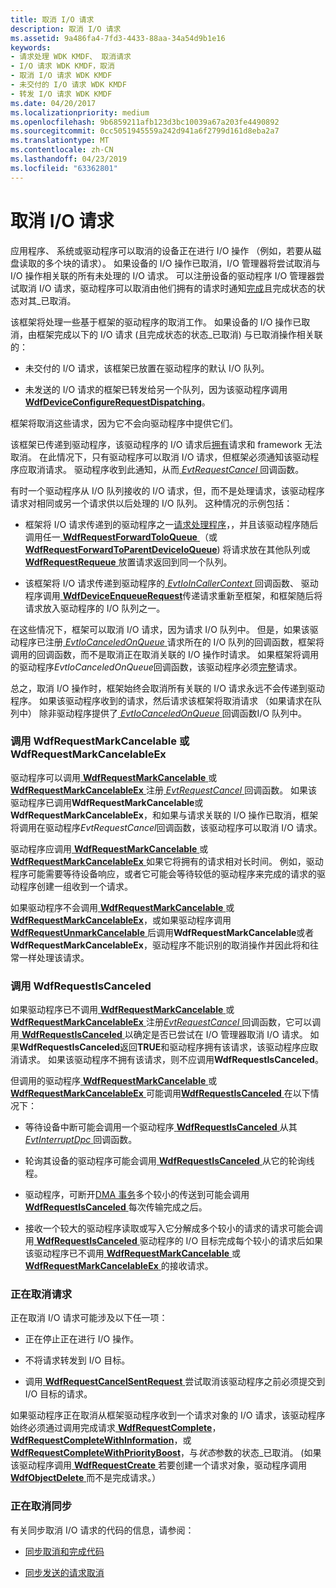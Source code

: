 ```yaml
---
title: 取消 I/O 请求
description: 取消 I/O 请求
ms.assetid: 9a486fa4-7fd3-4433-88aa-34a54d9b1e16
keywords:
- 请求处理 WDK KMDF、 取消请求
- I/O 请求 WDK KMDF，取消
- 取消 I/O 请求 WDK KMDF
- 未交付的 I/O 请求 WDK KMDF
- 转发 I/O 请求 WDK KMDF
ms.date: 04/20/2017
ms.localizationpriority: medium
ms.openlocfilehash: 9b6859211afb123d3bc10039a67a203fe4490892
ms.sourcegitcommit: 0cc5051945559a242d941a6f2799d161d8eba2a7
ms.translationtype: MT
ms.contentlocale: zh-CN
ms.lasthandoff: 04/23/2019
ms.locfileid: "63362801"
---
```

# <a name="canceling-io-requests"></a>取消 I/O 请求





应用程序、 系统或驱动程序可以取消的设备正在进行 I/O 操作 （例如，若要从磁盘读取的多个块的请求）。 如果设备的 I/O 操作已取消，I/O 管理器将尝试取消与 I/O 操作相关联的所有未处理的 I/O 请求。 可以注册设备的驱动程序 I/O 管理器尝试取消 I/O 请求，驱动程序可以取消由他们拥有的请求时通知[完成](completing-i-o-requests.md)且完成状态的状态对其\_已取消。

该框架将处理一些基于框架的驱动程序的取消工作。 如果设备的 I/O 操作已取消，由框架完成以下的 I/O 请求 (且完成状态的状态\_已取消) 与已取消操作相关联的：

-   未交付的 I/O 请求，该框架已放置在驱动程序的默认 I/O 队列。

-   未发送的 I/O 请求的框架已转发给另一个队列，因为该驱动程序调用[ **WdfDeviceConfigureRequestDispatching**](https://msdn.microsoft.com/library/windows/hardware/ff545920)。

框架将取消这些请求，因为它不会向驱动程序中提供它们。

该框架已传递到驱动程序，该驱动程序的 I/O 请求后[拥有](request-ownership.md)请求和 framework 无法取消。 在此情况下，只有驱动程序可以取消 I/O 请求，但框架必须通知该驱动程序应取消请求。 驱动程序收到此通知，从而[ *EvtRequestCancel* ](https://msdn.microsoft.com/library/windows/hardware/ff541817)回调函数。

有时一个驱动程序从 I/O 队列接收的 I/O 请求，但，而不是处理请求，该驱动程序请求对相同或另一个请求供以后处理的 I/O 队列。 这种情况的示例包括：

-   框架将 I/O 请求传递到的驱动程序之一[请求处理程序](request-handlers.md)，，并且该驱动程序随后调用任一[ **WdfRequestForwardToIoQueue** ](https://msdn.microsoft.com/library/windows/hardware/ff549958) （或[**WdfRequestForwardToParentDeviceIoQueue**](https://msdn.microsoft.com/library/windows/hardware/ff549959)) 将请求放在其他队列或[ **WdfRequestRequeue** ](https://msdn.microsoft.com/library/windows/hardware/ff550012)放置请求返回到同一个队列。

-   该框架将 I/O 请求传递到驱动程序的[ *EvtIoInCallerContext* ](https://msdn.microsoft.com/library/windows/hardware/ff541764)回调函数、 驱动程序调用[ **WdfDeviceEnqueueRequest**](https://msdn.microsoft.com/library/windows/hardware/ff545945)传递请求重新至框架，和框架随后将请求放入驱动程序的 I/O 队列之一。

在这些情况下，框架可以取消 I/O 请求，因为请求 I/O 队列中。 但是，如果该驱动程序已注册[ *EvtIoCanceledOnQueue* ](https://msdn.microsoft.com/library/windows/hardware/ff541756)请求所在的 I/O 队列的回调函数，框架将调用的回调函数，而不是取消正在取消关联的 I/O 操作时请求。 如果框架将调用的驱动程序*EvtIoCanceledOnQueue*回调函数，该驱动程序必须[完整](completing-i-o-requests.md)请求。

总之，取消 I/O 操作时，框架始终会取消所有关联的 I/O 请求永远不会传递到驱动程序。 如果该驱动程序收到的请求，然后请求该框架将取消请求 （如果请求在队列中） 除非驱动程序提供了[ *EvtIoCanceledOnQueue* ](https://msdn.microsoft.com/library/windows/hardware/ff541756)回调函数I/O 队列中。

### <a name="calling-wdfrequestmarkcancelable-or-wdfrequestmarkcancelableex"></a>调用 WdfRequestMarkCancelable 或 WdfRequestMarkCancelableEx

驱动程序可以调用[ **WdfRequestMarkCancelable** ](https://msdn.microsoft.com/library/windows/hardware/ff549983)或[ **WdfRequestMarkCancelableEx** ](https://msdn.microsoft.com/library/windows/hardware/ff549984)注册[ *EvtRequestCancel* ](https://msdn.microsoft.com/library/windows/hardware/ff541817)回调函数。 如果该驱动程序已调用**WdfRequestMarkCancelable**或**WdfRequestMarkCancelableEx**，和如果与请求关联的 I/O 操作已取消，框架将调用在驱动程序*EvtRequestCancel*回调函数，该驱动程序可以取消 I/O 请求。

驱动程序应调用[ **WdfRequestMarkCancelable** ](https://msdn.microsoft.com/library/windows/hardware/ff549983)或[ **WdfRequestMarkCancelableEx** ](https://msdn.microsoft.com/library/windows/hardware/ff549984)如果它将拥有的请求相对长时间。 例如，驱动程序可能需要等待设备响应，或者它可能会等待较低的驱动程序来完成的请求的驱动程序创建一组收到一个请求。

如果驱动程序不会调用[ **WdfRequestMarkCancelable** ](https://msdn.microsoft.com/library/windows/hardware/ff549983)或[ **WdfRequestMarkCancelableEx**](https://msdn.microsoft.com/library/windows/hardware/ff549984)，或如果驱动程序调用[ **WdfRequestUnmarkCancelable** ](https://msdn.microsoft.com/library/windows/hardware/ff550035)后调用**WdfRequestMarkCancelable**或者**WdfRequestMarkCancelableEx**，驱动程序不能识别的取消操作并因此将和往常一样处理该请求。

### <a name="calling-wdfrequestiscanceled"></a>调用 WdfRequestIsCanceled

如果驱动程序已不调用[ **WdfRequestMarkCancelable** ](https://msdn.microsoft.com/library/windows/hardware/ff549983)或[ **WdfRequestMarkCancelableEx** ](https://msdn.microsoft.com/library/windows/hardware/ff549984)注册[*EvtRequestCancel* ](https://msdn.microsoft.com/library/windows/hardware/ff541817)回调函数，它可以调用[ **WdfRequestIsCanceled** ](https://msdn.microsoft.com/library/windows/hardware/ff549976)以确定是否已尝试在 I/O 管理器取消 I/O 请求。 如果**WdfRequestIsCanceled**返回**TRUE**和驱动程序拥有该请求，该驱动程序应取消请求。 如果该驱动程序不拥有该请求，则不应调用**WdfRequestIsCanceled**。

但调用的驱动程序[ **WdfRequestMarkCancelable** ](https://msdn.microsoft.com/library/windows/hardware/ff549983)或[ **WdfRequestMarkCancelableEx** ](https://msdn.microsoft.com/library/windows/hardware/ff549984)可能调用[**WdfRequestIsCanceled** ](https://msdn.microsoft.com/library/windows/hardware/ff549976)在以下情况下：

-   等待设备中断可能会调用一个驱动程序[ **WdfRequestIsCanceled** ](https://msdn.microsoft.com/library/windows/hardware/ff549976)从其[ *EvtInterruptDpc* ](https://msdn.microsoft.com/library/windows/hardware/ff541721)回调函数。

-   轮询其设备的驱动程序可能会调用[ **WdfRequestIsCanceled** ](https://msdn.microsoft.com/library/windows/hardware/ff549976)从它的轮询线程。

-   驱动程序，可断开[DMA 事务](dma-transactions-and-dma-transfers.md)多个较小的传送到可能会调用[ **WdfRequestIsCanceled** ](https://msdn.microsoft.com/library/windows/hardware/ff549976)每次传输完成之后。

-   接收一个较大的驱动程序读取或写入它分解成多个较小的请求的请求可能会调用[ **WdfRequestIsCanceled** ](https://msdn.microsoft.com/library/windows/hardware/ff549976)驱动程序的 I/O 目标完成每个较小的请求后如果该驱动程序已不调用[ **WdfRequestMarkCancelable** ](https://msdn.microsoft.com/library/windows/hardware/ff549983)或[ **WdfRequestMarkCancelableEx** ](https://msdn.microsoft.com/library/windows/hardware/ff549984)的接收请求。

### <a name="canceling-the-request"></a>正在取消请求

正在取消 I/O 请求可能涉及以下任一项：

-   正在停止正在进行 I/O 操作。

-   不将请求转发到 I/O 目标。

-   调用[ **WdfRequestCancelSentRequest** ](https://msdn.microsoft.com/library/windows/hardware/ff549941)尝试取消该驱动程序之前必须提交到 I/O 目标的请求。

如果驱动程序正在取消从框架驱动程序收到一个请求对象的 I/O 请求，该驱动程序始终必须通过调用完成请求[ **WdfRequestComplete**](https://msdn.microsoft.com/library/windows/hardware/ff549945)， [**WdfRequestCompleteWithInformation**](https://msdn.microsoft.com/library/windows/hardware/ff549948)，或[ **WdfRequestCompleteWithPriorityBoost**](https://msdn.microsoft.com/library/windows/hardware/ff549949)，与*状态*参数的状态\_已取消。 (如果该驱动程序调用[ **WdfRequestCreate** ](https://msdn.microsoft.com/library/windows/hardware/ff549951)若要创建一个请求对象，驱动程序调用[ **WdfObjectDelete** ](https://msdn.microsoft.com/library/windows/hardware/ff548734)而不是完成请求。）

### <a name="synchronizing-cancellation"></a>正在取消同步

有关同步取消 I/O 请求的代码的信息，请参阅：

-   [同步取消和完成代码](synchronizing-cancel-and-completion-code.md)

-   [同步发送的请求取消](synchronizing-cancellation-of-sent-requests.md)

 

 





